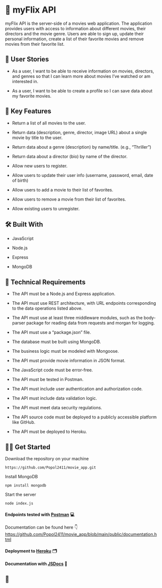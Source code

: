# :seedling: myFlix API

myFlix API is the server-side of a movies web application. The application provides users with access to information about different movies, their directors and the movie genre. Users are able to sign up, update their personal information, create a list of their favorite movies and remove movies from their favorite list.

## :speech_balloon: User Stories

- As a user, I want to be able to receive information on movies, directors, and genres so that I can learn more about movies I’ve watched or am interested in.  

- As a user, I want to be able to create a profile so I can save data about my favorite movies.

## :key: Key Features 

- Return a list of all movies to the user.

- Return data (description, genre, director, image URL) about a single movie by title to the user.

- Return data about a genre (description) by name/title. (e.g.,  “Thriller”) 

- Return data about a director (bio) by name of the director.

- Allow new users to register.

- Allow users to update their user info (username, password, email, date of birth) 

- Allow users to add a movie to their list of favorites.

- Allow users to remove a movie from their list of favorites.

- Allow existing users to unregister.

## :hammer_and_wrench: Built With 

- JavaScript

- Node.js

- Express

- MongoDB

## :page_with_curl: Technical Requirements

- The API must be a Node.js and Express application.  

- The API must use REST architecture, with URL endpoints corresponding to the data operations listed above. 

- The API must use at least three middleware modules, such as the body-parser package for reading data from requests and morgan for logging.

- The API must use a “package.json” file. 

- The database must be built using MongoDB.  

- The business logic must be modeled with Mongoose.  

- The API must provide movie information in JSON format.  

- The JavaScript code must be error-free.   

- The API must be tested in Postman.  

- The API must include user authentication and authorization code.  

- The API must include data validation logic.  

- The API must meet data security regulations.  

- The API source code must be deployed to a publicly accessible platform like GitHub.  

- The API must be deployed to Heroku.

## :man_technologist: Get Started

Download the repository on your machine 
```
https://github.com/Popol2411/movie_app.git
```
Install MongoDB
```
npm install mongodb
```
Start the server
```
node index.js
```
#### Endpoints tested with [Postman](https://www.postman.com/) :computer:

Documentation can be found here :point_down: https://github.com/Popol2411/movie_app/blob/main/public/documentation.html

#### Deployment to [Heroku](https://www.heroku.com/) :card_index_dividers: 

#### Documentation with [JSDocs](https://jsdoc.app/) :memo:

## :rocket:
